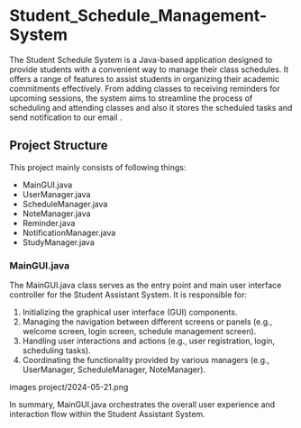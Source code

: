 # Student_Schedule_Management-System
The Student Schedule System is a Java-based application designed to provide students with a convenient way to manage their class schedules. It offers a range of features to assist students in organizing their academic commitments effectively. From adding classes to receiving reminders for upcoming sessions, the system aims to streamline the process of scheduling and attending classes and also it stores the scheduled tasks and send notification to our email .
<h2>
Project Structure</h2>
<p>This project mainly consists of following things:</p>
<ul>
  <li>MainGUI.java</li>
  <li>UserManager.java</li>
  <li>ScheduleManager.java</li>
  <li> NoteManager.java</li>
  <li>Reminder.java</li>
  <li>NotificationManager.java</li>
  <li>StudyManager.java</li>
</ul>
<h3>MainGUI.java</h3>
<p>The MainGUI.java class serves as the entry point and main user interface controller for the Student Assistant System. It is responsible for:
<ol type=1 start=1>
  <li>
Initializing the graphical user interface (GUI) components.</li>
<li>Managing the navigation between different screens or panels (e.g., welcome screen, login screen, schedule management screen).</li>
<li>Handling user interactions and actions (e.g., user registration, login, scheduling tasks).</li>
<li>Coordinating the functionality provided by various managers (e.g., UserManager, ScheduleManager, NoteManager).</li></ol>
images project/2024-05-21.png

In summary, MainGUI.java orchestrates the overall user experience and interaction flow within the Student Assistant System.</p>


